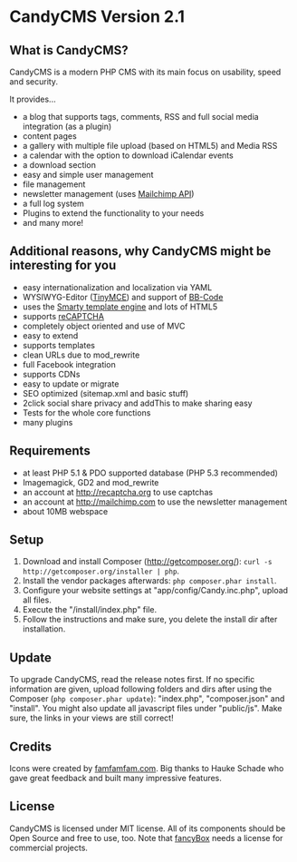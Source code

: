 CandyCMS Version 2.1
========================================================================================================================

What is CandyCMS?
------------------------------------------------------------------------------------------------------------------------

CandyCMS is a modern PHP CMS with its main focus on usability, speed and security.

It provides...

- a blog that supports tags, comments, RSS and full social media integration (as a plugin)
- content pages
- a gallery with multiple file upload (based on HTML5) and Media RSS
- a calendar with the option to download iCalendar events
- a download section
- easy and simple user management
- file management
- newsletter management (uses [Mailchimp API](http://mailchimp.com))
- a full log system
- Plugins to extend the functionality to your needs
- and many more!


Additional reasons, why CandyCMS might be interesting for you
------------------------------------------------------------------------------------------------------------------------
- easy internationalization and localization via YAML
- WYSIWYG-Editor ([TinyMCE](http://tinymce.moxiecode.com/)) and support of [BB-Code](https://github.com/marcoraddatz/candyCMS/wiki/BBCode)
- uses the [Smarty template engine](http://smarty.org) and lots of HTML5
- supports [reCAPTCHA](http://recaptcha.org)
- completely object oriented and use of MVC
- easy to extend
- supports templates
- clean URLs due to mod_rewrite
- full Facebook integration
- supports CDNs
- easy to update or migrate
- SEO optimized (sitemap.xml and basic stuff)
- 2click social share privacy and addThis to make sharing easy
- Tests for the whole core functions
- many plugins


Requirements
------------------------------------------------------------------------------------------------------------------------
- at least PHP 5.1 & PDO supported database (PHP 5.3 recommended)
- Imagemagick, GD2 and mod_rewrite
- an account at http://recaptcha.org to use captchas
- an account at http://mailchimp.com to use the newsletter management
- about 10MB webspace


Setup
------------------------------------------------------------------------------------------------------------------------
1. Download and install Composer (http://getcomposer.org/): `curl -s http://getcomposer.org/installer | php`.
2. Install the vendor packages afterwards: `php composer.phar install`.
3. Configure your website settings at "app/config/Candy.inc.php", upload all files.
4. Execute the "/install/index.php" file.
5. Follow the instructions and make sure, you delete the install dir after installation.

Update
------------------------------------------------------------------------------------------------------------------------
To upgrade CandyCMS, read the release notes first. If no specific information are given,
upload following folders and dirs after using the Composer (`php composer.phar update`):
"index.php", "composer.json" and "install". You might also update all javascript files under "public/js". Make
sure, the links in your views are still correct!


Credits
------------------------------------------------------------------------------------------------------------------------
Icons were created by [famfamfam.com](http://famfamfam.com). Big thanks to Hauke Schade who gave great feedback and
built many impressive features.


License
------------------------------------------------------------------------------------------------------------------------
CandyCMS is licensed under MIT license. All of its components should be Open Source and free to use, too.
Note that [fancyBox](http://fancyapps.com/fancybox/) needs a license for commercial projects.